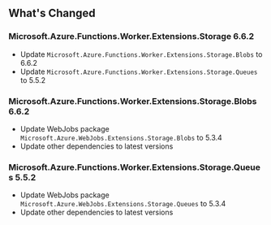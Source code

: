 ## What's Changed

<!-- Please add your release notes in the following format:
- My change description (#PR/#issue)
-->

### Microsoft.Azure.Functions.Worker.Extensions.Storage 6.6.2

- Update `Microsoft.Azure.Functions.Worker.Extensions.Storage.Blobs` to 6.6.2
- Update `Microsoft.Azure.Functions.Worker.Extensions.Storage.Queues` to 5.5.2

### Microsoft.Azure.Functions.Worker.Extensions.Storage.Blobs 6.6.2

- Update WebJobs package `Microsoft.Azure.WebJobs.Extensions.Storage.Blobs` to 5.3.4
- Update other dependencies to latest versions

### Microsoft.Azure.Functions.Worker.Extensions.Storage.Queues 5.5.2

- Update WebJobs package `Microsoft.Azure.WebJobs.Extensions.Storage.Queues` to 5.3.4
- Update other dependencies to latest versions
